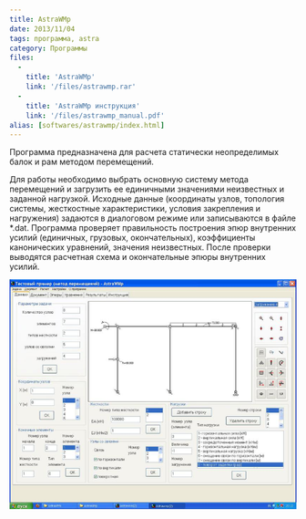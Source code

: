 ```yaml
---
title: AstraWMp
date: 2013/11/04
tags: программа, astra
category: Программы
files:
  -
    title: 'AstraWMp'
    link: '/files/astrawmp.rar'
  -
    title: 'AstraWMp инструкция'
    link: '/files/astrawmp_manual.pdf'
alias: [softwares/astrawmp/index.html]
---
```


Программа предназначена для расчета статически неопределимых балок и рам методом перемещений.

Для работы необходимо выбрать основную систему метода перемещений и загрузить ее единичными
значениями неизвестных и заданной нагрузкой. Исходные данные (координаты узлов, топология системы, жесткостные характеристики,
условия закрепления и нагружения) задаются в диалоговом режиме или записываются в файле *.dat.
Программа проверяет правильность построения эпюр внутренних усилий (единичных, грузовых, окончательных),
коэффициенты канонических уравнений, значения неизвестных. После проверки выводятся расчетная схема и окончательные эпюры внутренних усилий.

![AstraWMp](/files/astrawmp_sreen.jpg)
